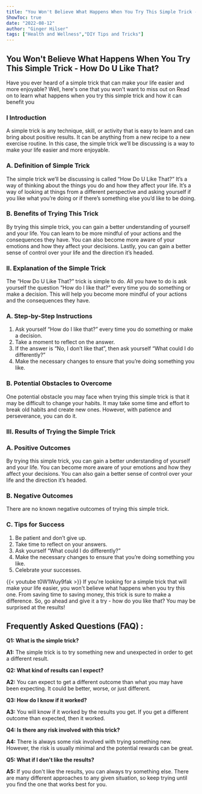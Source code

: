 ```yaml
---
title: "You Won't Believe What Happens When You Try This Simple Trick - How Do U Like That?"
ShowToc: true 
date: "2022-08-12"
author: "Ginger Hilser" 
tags: ["Health and Wellness","DIY Tips and Tricks"]
---
```

## You Won't Believe What Happens When You Try This Simple Trick - How Do U Like That?

Have you ever heard of a simple trick that can make your life easier and more enjoyable? Well, here's one that you won't want to miss out on Read on to learn what happens when you try this simple trick and how it can benefit you

### I Introduction

A simple trick is any technique, skill, or activity that is easy to learn and can bring about positive results. It can be anything from a new recipe to a new exercise routine. In this case, the simple trick we’ll be discussing is a way to make your life easier and more enjoyable.

### A. Definition of Simple Trick

The simple trick we’ll be discussing is called “How Do U Like That?” It’s a way of thinking about the things you do and how they affect your life. It’s a way of looking at things from a different perspective and asking yourself if you like what you’re doing or if there’s something else you’d like to be doing.

### B. Benefits of Trying This Trick

By trying this simple trick, you can gain a better understanding of yourself and your life. You can learn to be more mindful of your actions and the consequences they have. You can also become more aware of your emotions and how they affect your decisions. Lastly, you can gain a better sense of control over your life and the direction it’s headed.

### II. Explanation of the Simple Trick

The “How Do U Like That?” trick is simple to do. All you have to do is ask yourself the question “How do I like that?” every time you do something or make a decision. This will help you become more mindful of your actions and the consequences they have.

### A. Step-by-Step Instructions

1. Ask yourself “How do I like that?” every time you do something or make a decision.
2. Take a moment to reflect on the answer.
3. If the answer is “No, I don’t like that”, then ask yourself “What could I do differently?”
4. Make the necessary changes to ensure that you’re doing something you like.

### B. Potential Obstacles to Overcome

One potential obstacle you may face when trying this simple trick is that it may be difficult to change your habits. It may take some time and effort to break old habits and create new ones. However, with patience and perseverance, you can do it.

### III. Results of Trying the Simple Trick

### A. Positive Outcomes

By trying this simple trick, you can gain a better understanding of yourself and your life. You can become more aware of your emotions and how they affect your decisions. You can also gain a better sense of control over your life and the direction it’s headed.

### B. Negative Outcomes

There are no known negative outcomes of trying this simple trick.

### C. Tips for Success

1. Be patient and don’t give up.
2. Take time to reflect on your answers.
3. Ask yourself “What could I do differently?”
4. Make the necessary changes to ensure that you’re doing something you like.
5. Celebrate your successes.

{{< youtube t0W1Wuy9fak >}} 
If you're looking for a simple trick that will make your life easier, you won't believe what happens when you try this one. From saving time to saving money, this trick is sure to make a difference. So, go ahead and give it a try - how do you like that? You may be surprised at the results!

## Frequently Asked Questions (FAQ) :
**Q1: What is the simple trick?**

**A1:** The simple trick is to try something new and unexpected in order to get a different result.

**Q2: What kind of results can I expect?**

**A2:** You can expect to get a different outcome than what you may have been expecting. It could be better, worse, or just different. 

**Q3: How do I know if it worked?**

**A3:** You will know if it worked by the results you get. If you get a different outcome than expected, then it worked. 

**Q4: Is there any risk involved with this trick?**

**A4:** There is always some risk involved with trying something new. However, the risk is usually minimal and the potential rewards can be great. 

**Q5: What if I don't like the results?**

**A5:** If you don't like the results, you can always try something else. There are many different approaches to any given situation, so keep trying until you find the one that works best for you.



